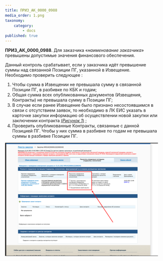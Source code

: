 ```yaml
---
title: ПРИЗ_АК_0000_0988
media_order: 1.png
taxonomy:
    category:
        - docs
published: true
---
```


**ПРИЗ_АК_0000_0988**. Для заказчика «*наименование заказчика*» превышены допустимые значения финансового обеспечения.

Данный контроль срабатывает, если у заказчика идёт превышение суммы над связанной Позиции ПГ, указанной в Извещение. 
Необходимо проверить следующее :
1. Чтобы сумма в Извещении не превышала сумму в связанной Позиции ПГ, в разбивке по КБК и годам;
2. Общая сумма всех опубликованных документов (Извещения, Контракты) не превышала сумму в Позиции ПГ;
3. В случае если ранее Извещение было признано несостоявшимся в связи с отсутствием заявок, то необходимо в ЛК ЕИС указать в карточке закупки информацию об осуществлении новой закупки или заключении контракта [(*Рисунок 1*)](#ris-1) ;
4. Проверить опубликованные Контракты, связанные с данной Позицией ПГ. Чтобы у них сумма в разбивке по годам не превышала суммы в разбивке Позиции ПГ.

![Рисунок 1. ЛК ЕИС](1.png?id=ris-1)
